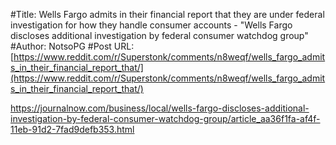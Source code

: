 #Title: Wells Fargo admits in their financial report that they are under federal investigation for how they handle consumer accounts - "Wells Fargo discloses additional investigation by federal consumer watchdog group"
#Author: NotsoPG
#Post URL: [https://www.reddit.com/r/Superstonk/comments/n8weqf/wells_fargo_admits_in_their_financial_report_that/](https://www.reddit.com/r/Superstonk/comments/n8weqf/wells_fargo_admits_in_their_financial_report_that/)


https://journalnow.com/business/local/wells-fargo-discloses-additional-investigation-by-federal-consumer-watchdog-group/article_aa36f1fa-af4f-11eb-91d2-7fad9defb353.html